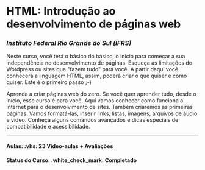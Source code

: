 

<h1>HTML: Introdução ao desenvolvimento de páginas web</h1>

<h3><i>Instituto Federal Rio Grande do Sul (IFRS)</i></h3>

<p>
Neste curso, você terá o básico do básico, o início para começar a sua independência no desenvolvimento de páginas. Esqueça as limitações do Wordpress ou sites que 
"fazem tudo" para você. A partir daqui você conhecerá a linguagem HTML, assim, poderá criar o que quiser e como quiser. Este é o primeiro passo ;-)

<br>

Aprenda a criar páginas web do zero. Se você quer aprender tudo, desde o início, esse curso é para você. Aqui vamos conhecer como funciona a internet para o desenvolvimento 
de sites. Também criaremos as primeiras páginas. Vamos formatá-las, inserir links, listas, imagens, arquivos de áudio e vídeo. Conheça alguns comandos avançados e dicas 
especiais de compatibilidade e acessibilidade.
</p>

<hr>

<h4><b>Aulas:</b> :vhs: 23 Video-aulas + Avaliações</h4>
<h4><b>Status do Curso:</b> :white_check_mark: Completado</h4>
